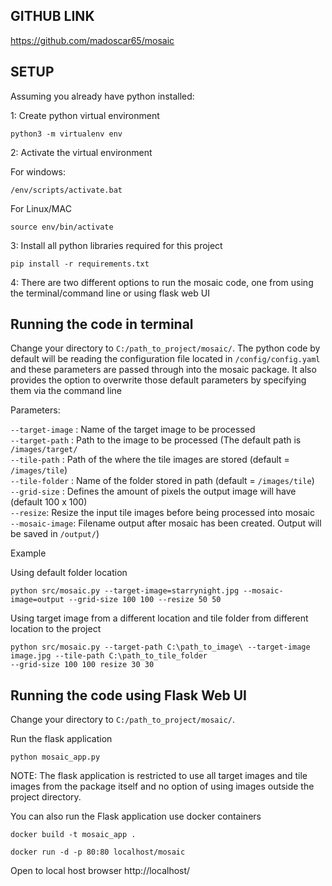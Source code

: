 ## GITHUB LINK
https://github.com/madoscar65/mosaic

## SETUP

Assuming you already have python installed:

1: Create python virtual environment 
```
python3 -m virtualenv env
```

2: Activate the virtual environment

For windows:
```
/env/scripts/activate.bat
```
For Linux/MAC
```
source env/bin/activate
```

3: Install all python libraries required for this project
```
pip install -r requirements.txt
```
4: There are two different options to run the mosaic code, one from using the terminal/command line or using flask 
web UI
## Running the code in terminal
Change your directory to ```C:/path_to_project/mosaic/```.
The python code by default will be reading the configuration file located in ```/config/config.yaml``` and 
these parameters are passed through into the mosaic package. It also provides the option 
to overwrite those default parameters by specifying them via the command line

Parameters:

```--target-image``` : Name of the target image to be processed <br/>
```--target-path``` : Path to the image to be processed (The default path is ```/images/target/```<br/>
```--tile-path``` : Path of the where the tile images are stored (default = ```/images/tile```)<br/>
```--tile-folder``` : Name of the folder stored in path (default = ```/images/tile```) <br/>
```--grid-size``` : Defines the amount of pixels the output image will have (default 100 x 100) <br/>
```--resize```: Resize the input tile images before being processed into mosaic <br/>
```--mosaic-image```: Filename output after mosaic has been created. Output will be saved in ```/output/```)

Example

Using default folder location
```
python src/mosaic.py --target-image=starrynight.jpg --mosaic-image=output --grid-size 100 100 --resize 50 50
```
 
 Using target image from a different location and tile folder from different location to the project
 ```
 python src/mosaic.py --target-path C:\path_to_image\ --target-image image.jpg --tile-path C:\path_to_tile_folder 
 --grid-size 100 100 resize 30 30 
 ```
 
 ## Running the code using Flask Web UI
 Change your directory to ```C:/path_to_project/mosaic/```.
 
 Run the flask application
 ```
 python mosaic_app.py
 ```
 
 NOTE: The flask application is restricted to use all target images and tile images from the package itself and no option
 of using images outside the project directory.

You can also run the Flask application use docker containers 

```
docker build -t mosaic_app .
```

```
docker run -d -p 80:80 localhost/mosaic
```

Open to local host browser http://localhost/